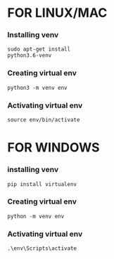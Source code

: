 # FOR LINUX/MAC 
### Installing venv 
    sudo apt-get install 
    python3.6-venv 
### Creating virtual env 
    python3 -m venv env 
### Activating virtual env 
    source env/bin/activate

# FOR WINDOWS 
### installing venv 
    pip install virtualenv 
### Creating virtual env 
    python -m venv env 
### Activating virtual env 
    .\env\Scripts\activate